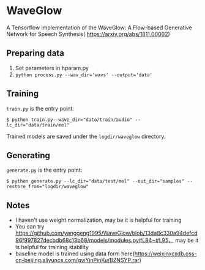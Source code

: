 # WaveGlow
A Tensorflow implementation of the WaveGlow: A Flow-based Generative Network for Speech Synthesis(
https://arxiv.org/abs/1811.00002)

## Preparing data

1. Set parameters in hparam.py
2. `python process.py --wav_dir='wavs' --output='data'`

## Training

`train.py` is the entry point:

```
$ python train.py--wave_dir="data/train/audio" --lc_dir="data/train/mel"
```

Trained models are saved under the `logdir/waveglow` directory.

## Generating

`generate.py` is the entry point:

```
$ python generate.py --lc_dir="data/test/mel" --out_dir="samples" --restore_from="logdir/waveglow"
```

## Notes
* I haven't use weight normalization, may be it is helpful for training
* You can try https://github.com/yanggeng1995/WaveGlow/blob/13da8c330a94defcd96f997827decbdb68c13b68/models/modules.py#L84~#L95， may be it is helpful for training stability
* baseline model is trained using data form here(https://weixinxcxdb.oss-cn-beijing.aliyuncs.com/gwYinPinKu/BZNSYP.rar)
